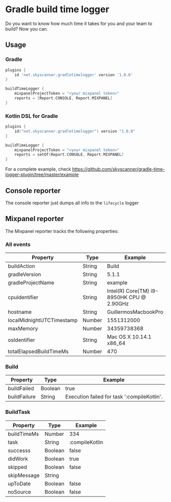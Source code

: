 # Gradle build time logger

Do you want to know how much time it takes for you and your team to build? Now you can.

## Usage

### Gradle 

```groovy
plugins {
    id 'net.skyscanner.gradletimelogger' version '1.0.0'
}

buildTimeLogger {
    mixpanelProjectToken = "<your mixpanel token>"
    reports = [Report.CONSOLE, Report.MIXPANEL]
}
```

### Kotlin DSL for Gradle

```kotlin
plugins {
    id("net.skyscanner.gradletimelogger") version "1.0.0"
}

buildTimeLogger {
    mixpanelProjectToken = "<your mixpanel token>"
    reports = setOf(Report.CONSOLE, Report.MIXPANEL)
}
```

For a complete example, check https://github.com/skyscanner/gradle-time-logger-plugin/tree/master/example

## Console reporter

The console reporter just dumps all info to the `lifecycle` logger 

## Mixpanel reporter

The Mixpanel reporter tracks the following properties:

### All events

| Property                  | Type   | Example                                   |
|---------------------------|--------|-------------------------------------------|
| buildAction               | String | Build                                     |
| gradleVersion             | String | 5.1.1                                     |
| gradleProjectName         | String | example                                   |
| cpuIdentifier             | String | Intel(R) Core(TM) i9-8950HK CPU @ 2.90GHz |
| hostname                  | String | GuillermosMacbookPro                      |
| localMidnightUTCTimestamp | Number | 1551312000                                |
| maxMemory                 | Number | 34359738368                               |
| osIdentifier              | String | Mac OS X 10.14.1 x86_64                   |
| totalElapsedBuildTimeMs   | Number | 470                                       |

### Build 

| Property     | Type    | Example                                     |
|--------------|---------|---------------------------------------------|
| buildFailed  | Boolean | true                                        |
| buildFailure | String  | Execution failed for task ':compileKotlin'. |

### BuildTask 

| Property    | Type    | Example        |
|-------------|---------|----------------|
| buildTimeMs | Number  | 334            |
| task        | String  | :compileKotlin |
| successs    | Boolean | false          |
| didWork     | Boolean | true           |
| skipped     | Boolean | false          |
| skipMessage | String  |                |
| upToDate    | Boolean | false          |
| noSource    | Boolean | false          |
